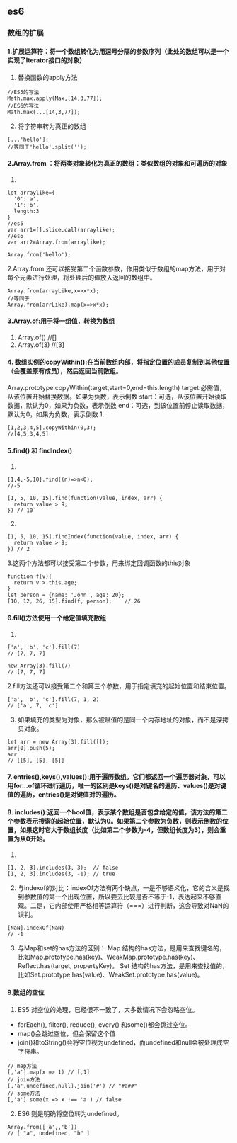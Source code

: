 ## es6 
### 数组的扩展
#### 1.扩展运算符：将一个数组转化为用逗号分隔的参数序列（此处的数组可以是一个实现了Iterator接口的对象）
1. 替换函数的apply方法
```
//ES5的写法
Math.max.apply(Max,[14,3,77]);
//ES6的写法
Math.max(...[14,3,77]);
```
2. 将字符串转为真正的数组
```
[...'hello'];
//等同于'hello'.split('');
```
#### 2.Array.from ：将两类对象转化为真正的数组：类似数组的对象和可遍历的对象
1.
```
let arraylike={
  '0':'a',
  '1':'b',
  length:3
}
//es5
var arr1=[].slice.call(arraylike);
//es6
var arr2=Array.from(arraylike);
```
```
Array.from('hello');
```
2.Array.from 还可以接受第二个函数参数，作用类似于数组的map方法，用于对每个元素进行处理，将处理后的值放入返回的数组中。
``` 
Array.from(arrayLike,x=>x*x);
//等同于
Array.from(arrLike).map(x=>x*x);
```
#### 3.Array.of:用于将一组值，转换为数组
1. Array.of()  //[]
2. Array.of(3)  //[3]
#### 4. 数组实例的copyWithin():在当前数组内部，将指定位置的成员复制到其他位置（会覆盖原有成员），然后返回当前数组。
Array.prototype.copyWithin(target,start=0,end=this.length)
target:必需值，从该位置开始替换数据。如果为负数，表示倒数
start：可选，从该位置开始读取数据，默认为0，如果为负数，表示倒数
end：可选，到该位置前停止读取数据，默认为0，如果为负数，表示倒数
1.
```
[1,2,3,4,5].copyWithin(0,3);
//[4,5,3,4,5]
```
#### 5.find() 和 findIndex()
1.
```
[1,4,-5,10].find((n)=>n<0);
//-5
```
```
[1, 5, 10, 15].find(function(value, index, arr) {
  return value > 9;
}) // 10`
```
2.
```
[1, 5, 10, 15].findIndex(function(value, index, arr) {
  return value > 9;
}) // 2
```
3.这两个方法都可以接受第二个参数，用来绑定回调函数的this对象
```
function f(v){
  return v > this.age;
}
let person = {name: 'John', age: 20};
[10, 12, 26, 15].find(f, person);    // 26
```
#### 6.fill()方法使用一个给定值填充数组
1.
```
['a', 'b', 'c'].fill(7)
// [7, 7, 7]

new Array(3).fill(7)
// [7, 7, 7]
```
2.fill方法还可以接受第二个和第三个参数，用于指定填充的起始位置和结束位置。
```
['a', 'b', 'c'].fill(7, 1, 2)
// ['a', 7, 'c']
```
3. 如果填充的类型为对象，那么被赋值的是同一个内存地址的对象，而不是深拷贝对象。
```
let arr = new Array(3).fill([]);
arr[0].push(5);
arr
// [[5], [5], [5]]
```
#### 7. entries(),keys(),values():用于遍历数组。它们都返回一个遍历器对象，可以用for...of循环进行遍历，唯一的区别是keys()是对键名的遍历、values()是对键值的遍历，entries()是对键值对的遍历。
#### 8. includes():返回一个bool值，表示某个数组是否包含给定的值，该方法的第二个参数表示搜索的起始位置，默认为0。如果第二个参数为负数，则表示倒数的位置，如果这时它大于数组长度（比如第二个参数为-4，但数组长度为3），则会重置为从0开始。
1.
```
[1, 2, 3].includes(3, 3);  // false
[1, 2, 3].includes(3, -1); // true
```
2. 与indexof的对比：indexOf方法有两个缺点，一是不够语义化，它的含义是找到参数值的第一个出现位置，所以要去比较是否不等于-1，表达起来不够直观。二是，它内部使用严格相等运算符（===）进行判断，这会导致对NaN的误判。
```
[NaN].indexOf(NaN)
// -1
```
3. 与Map和set的has方法的区别：
Map 结构的has方法，是用来查找键名的，比如Map.prototype.has(key)、WeakMap.prototype.has(key)、Reflect.has(target, propertyKey)。
Set 结构的has方法，是用来查找值的，比如Set.prototype.has(value)、WeakSet.prototype.has(value)。
#### 9.数组的空位
1. ES5 对空位的处理，已经很不一致了，大多数情况下会忽略空位。
* forEach(), filter(), reduce(), every() 和some()都会跳过空位。
* map()会跳过空位，但会保留这个值
* join()和toString()会将空位视为undefined，而undefined和null会被处理成空字符串。
```
// map方法
[,'a'].map(x => 1) // [,1]
// join方法
[,'a',undefined,null].join('#') // "#a##"
// some方法
[,'a'].some(x => x !== 'a') // false
```
2. ES6 则是明确将空位转为undefined。
```
Array.from(['a',,'b'])
// [ "a", undefined, "b" ]
```
